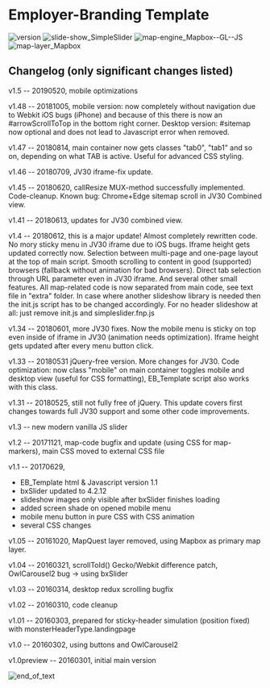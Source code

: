 # Employer-Branding Template
![version](https://img.shields.io/badge/version-1.5-orange.svg) 
![slide-show_SimpleSlider](https://img.shields.io/badge/slide--show-SimpleSlider-yellow.svg) ![map-engine_Mapbox--GL--JS](https://img.shields.io/badge/map--engine-Mapbox--GL--JS-blue.svg) ![map-layer_Mapbox](https://img.shields.io/badge/map--layer-Mapbox-blue.svg)

Changelog (only significant changes listed)
-------------------------------------------
v1.5 -- 20190520, mobile optimizations

v1.48 -- 20181005, mobile version: now completely without navigation due to Webkit iOS bugs (iPhone) and because of this there is now an #arrowScrollToTop in the bottom right corner. Desktop version: #sitemap now optional and does not lead to Javascript error when removed.

v1.47 -- 20180814, main container now gets classes "tab0", "tab1" and so on, depending on what TAB is active. Useful for advanced CSS styling.

v1.46 -- 20180709, JV30 iframe-fix update.

v1.45 -- 20180620, callResize MUX-method successfully implemented. Code-cleanup. Known bug: Chrome+Edge sitemap scroll in JV30 Combined view.

v1.41 -- 20180613, updates for JV30 combined view.

v1.4 -- 20180612, this is a major update! Almost completely rewritten code. No mory sticky menu in JV30 iframe due to iOS bugs. Iframe height gets updated correctly now. Selection between multi-page and one-page layout at the top of main script. Smooth scrolling to content in good (supported) browsers (fallback without animation for bad browsers). Direct tab selection through URL parameter even in JV30 iframe. And several other small features. All map-related code is now separated from main code, see text file in "extra" folder. In case where another slideshow library is needed then the init.js script has to be changed accordingly. For no header slideshow at all: just remove init.js and simpleslider.fnp.js

v1.34 -- 20180601, more JV30 fixes. Now the mobile menu is sticky on top even inside of iframe in JV30 (animation needs optimization). Iframe height gets updated after every menu button click.

v1.33 -- 20180531 jQuery-free version. More changes for JV30. Code optimization: now class "mobile" on main container toggles mobile and desktop view (useful for CSS formatting), EB_Template script also works with this class.

v1.31 -- 20180525, still not fully free of jQuery. This update covers first changes towards full JV30 support and some other code improvements.

v1.3 -- new modern vanilla JS slider

v1.2 -- 20171121, map-code bugfix and update (using CSS for map-markers), main CSS moved to external CSS file

v1.1 -- 20170629,
- EB_Template html & Javascript version 1.1
- bxSlider updated to 4.2.12
- slideshow images only visible after bxSlider finishes loading
- added screen shade on opened mobile menu
- mobile menu button in pure CSS with CSS animation
- several CSS changes

v1.05 -- 20161020, MapQuest layer removed, using Mapbox as primary map layer.

v1.04 -- 20160321, scrollToId() Gecko/Webkit difference patch, OwlCarousel2 bug -> using bxSlider

v1.03 -- 20160314, desktop redux scrolling bugfix

v1.02 -- 20160310, code cleanup

v1.01 -- 20160303, prepared for sticky-header simulation (position fixed) with monsterHeaderType.landingpage

v1.0 -- 20160302, using buttons and OwlCarousel2

v1.0preview -- 20160301, initial main version

![end_of_text](https://img.shields.io/badge/end%20of%20readme--yellow.svg)
